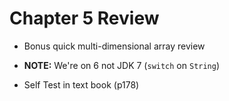 # Chapter 5 Review

* Bonus quick multi-dimensional array review

* __NOTE:__ We're on 6 not JDK 7 (``switch`` on ``String``)

* Self Test in text book (p178)

